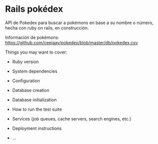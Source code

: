 # Rails pokédex
API de Pokedex para buscar a pokémons en base a su nombre o número, hecha con ruby on rails, en construcción.

Información de pokémons: https://github.com/ceejaay/pokedex/blob/master/db/pokedex.csv

Things you may want to cover:

* Ruby version

* System dependencies

* Configuration

* Database creation

* Database initialization

* How to run the test suite

* Services (job queues, cache servers, search engines, etc.)

* Deployment instructions

* ...

